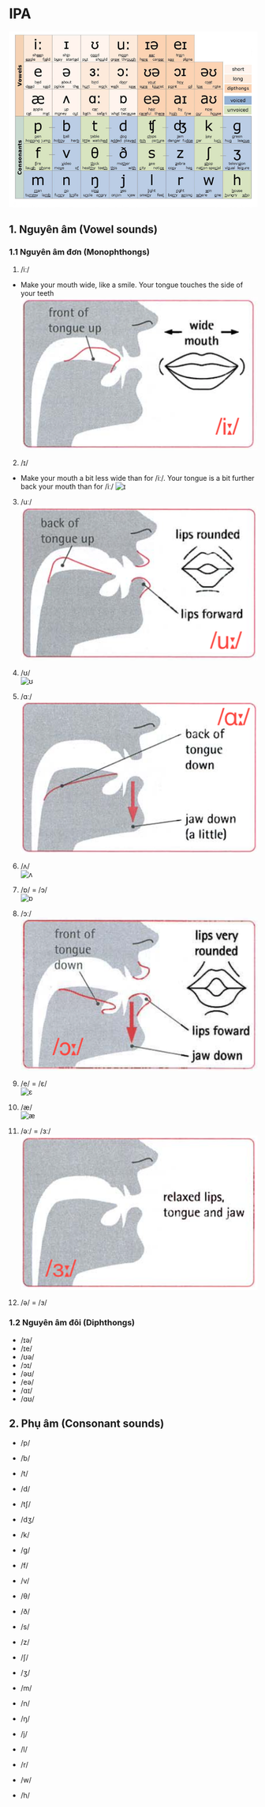 # IPA

![IPA](https://raw.githubusercontent.com/thanhduongvs/ipa/main/images/00_ipa.jpg)

## 1. Nguyên âm (Vowel sounds)
### 1.1 Nguyên âm đơn (Monophthongs)
1. /iː/
- Make your mouth wide, like a smile. Your tongue touches the side of your teeth
![iː](https://raw.githubusercontent.com/thanhduongvs/ipa/main/images/01_nguyen-am-iː.png)

2. /ɪ/
- Make your mouth a bit less wide than for /iː/. Your tongue is a bit further back your mouth than for /iː/
![ɪ](https://raw.githubusercontent.com/thanhduongvs/ipa/main/images/02_nguyen-am-ɪ.png)

3. /uː/  
![uː](https://raw.githubusercontent.com/thanhduongvs/ipa/main/images/03_nguyen-am-uː.png)

4. /ʊ/  
![ʊ](https://raw.githubusercontent.com/thanhduongvs/ipa/main/images/04_nguyen-am-ʊ.png)

5. /ɑː/  
![ɑː](https://raw.githubusercontent.com/thanhduongvs/ipa/main/images/05_nguyen-am-ɑː.png)

6. /ʌ/  
![ʌ](https://raw.githubusercontent.com/thanhduongvs/ipa/main/images/06_nguyen-am-ʌ.png)

7. /ɒ/ = /ɔ/  
![ɒ](https://raw.githubusercontent.com/thanhduongvs/ipa/main/images/07_nguyen-am-ɒ.png)

8. /ɔː/  
![ɔː](https://raw.githubusercontent.com/thanhduongvs/ipa/main/images/08_nguyen-am-ɔː.png)

9. /e/ = /ɛ/  
![ɛ](https://raw.githubusercontent.com/thanhduongvs/ipa/main/images/09_nguyen-am-ɛ.png)

10. /æ/  
![æ](https://raw.githubusercontent.com/thanhduongvs/ipa/main/images/10_nguyen-am-æ.png)

11. /əː/ = /ɜː/  
![ɜː](https://raw.githubusercontent.com/thanhduongvs/ipa/main/images/11_nguyen-am-ɜː.png)


12. /ə/ = /ɜ/






### 1.2 Nguyên âm đôi (Diphthongs)
- /ɪə/
- /ɪe/
- /ʊə/
- /ɔɪ/
- /əʊ/
- /eə/
- /ɑɪ/
- /ɑʊ/

## 2. Phụ âm (Consonant sounds)
- /p/
- /b/
- /t/
- /d/
- /tʃ/
- /dʒ/
- /k/
- /ɡ/

- /f/
- /v/
- /θ/
- /ð/
- /s/
- /z/
- /ʃ/
- /ʒ/

- /m/
- /n/
- /ŋ/
- /j/
- /l/
- /r/
- /w/
- /h/
